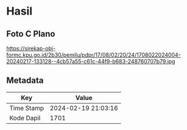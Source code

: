 # Hasil

## Foto C Plano

https://sirekap-obj-formc.kpu.go.id/2b30/pemilu/pdpr/17/08/02/20/24/1708022024004-20240217-133128--4cb57a55-c61c-44f9-b683-248760707b79.jpg


## Metadata

| Key        | Value               |
| ---------- | ------------------- |
| Time Stamp | 2024-02-19 21:03:16 |
| Kode Dapil | 1701                |



